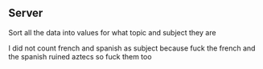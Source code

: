 ## Server 

Sort all the data into values for what topic and subject they are

I did not count french and spanish as subject because fuck the french and the spanish ruined aztecs so fuck them too